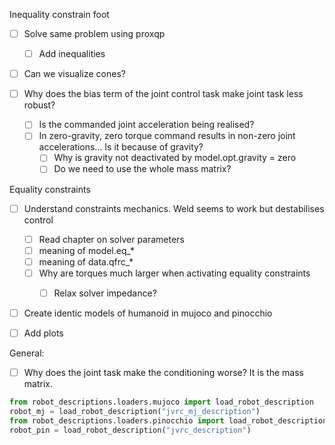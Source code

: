Inequality constrain foot
- [ ] Solve same problem using proxqp
  - [ ] Add inequalities
- [ ] Can we visualize cones?

- [ ] Why does the bias term of the joint control task make joint task less robust?
  - [ ] Is the commanded joint acceleration being realised?
  - [ ] In zero-gravity, zero torque command results in non-zero joint accelerations... Is it because of gravity?
    - [ ] Why is gravity not deactivated by model.opt.gravity = zero
    - [ ] Do we need to use the whole mass matrix?

Equality constraints
- [ ] Understand constraints mechanics. Weld seems to work but destabilises control
  - [ ] Read chapter on solver parameters
  - [ ] meaning of model.eq_*
  - [ ] meaning of data.qfrc_*
  - [ ] Why are torques much larger when activating equality constraints
    - [ ] Relax solver impedance?


- [ ] Create identic models of humanoid in mujoco and pinocchio

- [ ] Add plots

General:
  - [ ] Why does the joint task make the conditioning worse? It is the mass matrix.
```python
from robot_descriptions.loaders.mujoco import load_robot_description
robot_mj = load_robot_description("jvrc_mj_description")
from robot_descriptions.loaders.pinocchio import load_robot_description
robot_pin = load_robot_description("jvrc_description")
```
